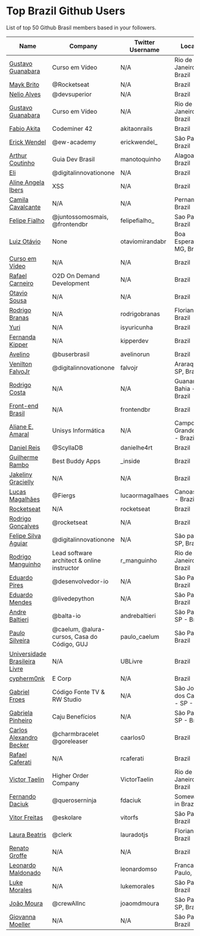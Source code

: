 # Top Brazil Github Users

List of top 50 Github Brasil members based in your followers.

<!-- START TOP USERS -->
| Name | Company | Twitter Username | Location | Repositories |
|------|---------|------------------|----------|--------------|
| [Gustavo Guanabara](https://github.com/gustavoguanabara) | Curso em Vídeo | N/A | Rio de Janeiro, Brazil | 7 |
| [Mayk Brito](https://github.com/maykbrito) | @Rocketseat  | N/A | Brazil | 138 |
| [Nelio Alves](https://github.com/acenelio) | @devsuperior  | N/A | Brazil | 286 |
| [Gustavo Guanabara](https://github.com/professorguanabara) | Curso em Vídeo | N/A | Rio de Janeiro, Brazil | 6 |
| [Fabio Akita](https://github.com/akitaonrails) | Codeminer 42 | akitaonrails | Brazil | 118 |
| [Erick Wendel](https://github.com/ErickWendel) | @ew-academy  | erickwendel_ | São Paulo - Brazil | 308 |
| [Arthur Coutinho](https://github.com/arthurspk) | Guia Dev Brasil | manotoquinho | Alagoas, Brazil | 161 |
| [Eli](https://github.com/elidianaandrade) | @digitalinnovationone | N/A | Brazil | 7 |
| [Aline Angela Ibers](https://github.com/alineai18) | XSS | N/A | Brazil | 4 |
| [Camila Cavalcante](https://github.com/cami-la) | N/A | N/A | Pernambuco, Brazil | 160 |
| [Felipe Fialho](https://github.com/felipefialho) | @juntossomosmais, @frontendbr  | felipefialho_ | Sao Paulo - Brazil | 35 |
| [Luiz Otávio](https://github.com/luizomf) | None | otaviomirandabr | Boa Esperança, MG, Brazil | 99 |
| [Curso em Vídeo](https://github.com/cursoemvideo) | N/A | N/A | Brazil | 5 |
| [Rafael Carneiro](https://github.com/Rafaelmdcarneiro) | O2D On Demand Development | N/A | Brazil | 255 |
| [Otavio Sousa](https://github.com/otaviossousa) | N/A | N/A | Brazil | 32 |
| [Rodrigo Branas](https://github.com/rodrigobranas) | N/A | rodrigobranas | Florianópolis, Brazil | 272 |
| [Yuri](https://github.com/isyuricunha) | N/A | isyuricunha | Brazil | 67 |
| [Fernanda Kipper](https://github.com/Fernanda-Kipper) | N/A | kipperdev | Brazil | 75 |
| [Avelino](https://github.com/avelino) | @buserbrasil | avelinorun | Brazil | 219 |
| [Venilton FalvoJr](https://github.com/falvojr) | @digitalinnovationone | falvojr | Araraquara-SP, Brazil | 62 |
| [Rodrigo Costa](https://github.com/Rodrigo-Cn) | N/A | N/A | Guanambi - Bahia - Brazil | 36 |
| [Front-end Brasil](https://github.com/frontendbr) | N/A | frontendbr | Brazil | 15 |
| [Aliane E. Amaral](https://github.com/AlianeAmaral) | Unisys Informática | N/A | Campo Grande, MS - Brazil | 26 |
| [Daniel Reis](https://github.com/DanielHe4rt) | @ScyllaDB  | danielhe4rt | Brazil | 189 |
| [Guilherme Rambo](https://github.com/insidegui) | Best Buddy Apps | _inside | Brazil | 199 |
| [Jakeliny Gracielly](https://github.com/jakeliny) | N/A | N/A | Brazil | 16 |
| [Lucas Magalhães](https://github.com/lucasrmagalhaes) | @Fiergs | lucaormagalhaes | Canoas, RS - Brazil | 174 |
| [Rocketseat](https://github.com/Rocketseat) | N/A | rocketseat | Brazil | 32 |
| [Rodrigo Gonçalves](https://github.com/orodrigogo) | @rocketseat | N/A | Brazil | 199 |
| [Felipe Silva Aguiar](https://github.com/felipeAguiarCode) | @digitalinnovationone | N/A | São paulo - SP, Brazil | 56 |
| [Rodrigo Manguinho](https://github.com/rmanguinho) | Lead software architect & online instructor | r_manguinho | Rio de Janeiro, Brazil | 11 |
| [Eduardo Pires](https://github.com/EduardoPires) | @desenvolvedor-io  | N/A | São Paulo - Brazil | 51 |
| [Eduardo Mendes](https://github.com/dunossauro) | @livedepython | N/A | São Paulo, Brazil | 180 |
| [Andre Baltieri](https://github.com/andrebaltieri) | @balta-io | andrebaltieri | São Paulo, SP - Brazil | 409 |
| [Paulo Silveira](https://github.com/peas) | @caelum, @alura-cursos, Casa do Código, GUJ  | paulo_caelum | São Paulo, Brazil | 16 |
| [Universidade Brasileira Livre](https://github.com/Universidade-Livre) | N/A | UBLivre | Brazil | 15 |
| [cypherm0nk](https://github.com/cypherm0nk) | E Corp | N/A | Brazil | 10 |
| [Gabriel Froes](https://github.com/gabrielfroes) | Código Fonte TV & RW Studio | N/A | São José dos Campos - SP - Brazil | 31 |
| [Gabriela Pinheiro](https://github.com/SpruceGabriela) | Caju Benefícios | N/A | São Paulo, SP - Brazil | 52 |
| [Carlos Alexandro Becker](https://github.com/caarlos0) | @charmbracelet @goreleaser | caarlos0 | Brazil | 100 |
| [Rafael Caferati](https://github.com/rcaferati) | N/A | rcaferati | Brazil | 6 |
| [Victor Taelin](https://github.com/VictorTaelin) | Higher Order Company | VictorTaelin | Rio de Janeiro, Brazil | 239 |
| [Fernando Daciuk](https://github.com/fdaciuk) | @queroserninja | fdaciuk | Somewhere in Brazil | 202 |
| [Vitor Freitas](https://github.com/vitorfs) | @eskolare | vitorfs | São Paulo, Brazil | 46 |
| [Laura Beatris](https://github.com/LauraBeatris) | @clerk | lauradotjs | Florianópolis, Brazil | 117 |
| [Renato Groffe](https://github.com/renatogroffe) | N/A | N/A | Brazil | 1522 |
| [Leonardo Maldonado](https://github.com/leonardomso) | N/A | leonardomso | Franca, São Paulo, Brazil | 57 |
| [Luke Morales](https://github.com/lukemorales) | N/A | lukemorales | São Paulo, Brazil | 41 |
| [João Moura](https://github.com/joaomdmoura) | @crewAIInc | joaomdmoura | São Paulo, SP, Brazil | 71 |
| [Giovanna Moeller](https://github.com/giovannamoeller) | N/A | N/A | São Paulo, Brazil | 41 |
<!-- END TOP USERS -->
